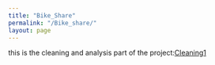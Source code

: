 ```yaml
---
title: "Bike_Share"
permalink: "/Bike_share/"
layout: page
---
```


this is the cleaning and analysis part of the project:[Cleaning1](Capestone_-Bike_Share_2.html)
